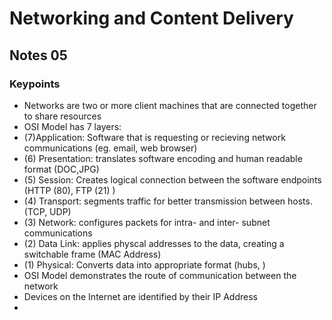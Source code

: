 # Networking and Content Delivery
## Notes 05

### Keypoints
- Networks are two or more client machines that are connected together to share resources
-  OSI Model has 7 layers:
 - (7)Application:  Software that is requesting or recieving network communications (eg. email, web browser)
 - (6) Presentation: translates software encoding and human readable format (DOC,JPG) 
 - (5) Session: Creates logical connection between the software endpoints (HTTP (80), FTP (21) )
 - (4) Transport: segments traffic for better transmission between hosts. (TCP, UDP)
 - (3) Network: configures packets for intra- and inter- subnet communications
 - (2) Data Link: applies physcal addresses to the data, creating a switchable frame (MAC Address)
 - (1) Physical: Converts data into appropriate format (hubs, )
 - OSI Model demonstrates the route of communication between the network
 - Devices on the Internet are identified by their IP Address
 - 
